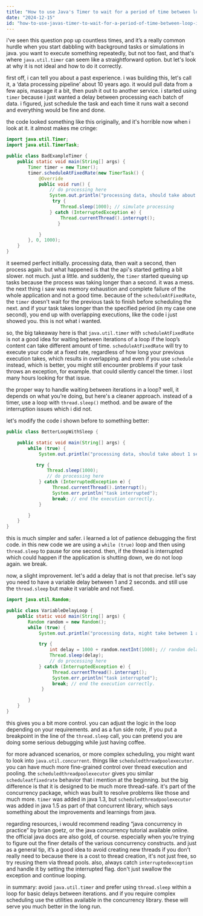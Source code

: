 ```yaml
---
title: "How to use Java's Timer to wait for a period of time between loop iterations?"
date: "2024-12-15"
id: "how-to-use-javas-timer-to-wait-for-a-period-of-time-between-loop-iterations"
---
```


i've seen this question pop up countless times, and it’s a really common hurdle when you start dabbling with background tasks or simulations in java. you want to execute something repeatedly, but not too fast, and that's where `java.util.timer` can seem like a straightforward option. but let's look at why it is not ideal and how to do it correctly.

first off, i can tell you about a past experience. i was building this, let's call it, a ‘data processing pipeline’ about 10 years ago. it would pull data from a few apis, massage it a bit, then push it out to another service. i started using `timer` because i just wanted a delay between processing each batch of data. i figured, just schedule the task and each time it runs wait a second and everything would be fine and done.

the code looked something like this originally, and it's horrible now when i look at it. it almost makes me cringe:

```java
import java.util.Timer;
import java.util.TimerTask;

public class BadExampleTimer {
    public static void main(String[] args) {
        Timer timer = new Timer();
        timer.scheduleAtFixedRate(new TimerTask() {
            @Override
            public void run() {
                // do processing here
                System.out.println("processing data, should take about 1 sec");
                 try {
                    Thread.sleep(1000); // simulate processing
                } catch (InterruptedException e) {
                    Thread.currentThread().interrupt();
                   }

            }
        }, 0, 1000);
    }
}

```

it seemed perfect initially. processing data, then wait a second, then process again. but what happened is that the api's started getting a bit slower. not much. just a little. and suddenly, the `timer` started queuing up tasks because the process was taking longer than a second. it was a mess. the next thing i saw was memory exhaustion and complete failure of the whole application and not a good time. because of the `scheduleAtFixedRate`, the `timer` doesn't wait for the previous task to finish before scheduling the next. and if your task takes longer than the specified period (in my case one second), you end up with overlapping executions, like the code i just showed you. this is not what i wanted.

so, the big takeaway here is that `java.util.timer` with `scheduleAtFixedRate` is not a good idea for waiting between iterations of a loop if the loop’s content can take different amount of time. `scheduleAtFixedRate` will try to execute your code at a fixed rate, regardless of how long your previous execution takes, which results in overlapping. and even if you use `schedule` instead, which is better, you might still encounter problems if your task throws an exception, for example. that could silently cancel the timer. i lost many hours looking for that issue.

the proper way to handle waiting between iterations in a loop? well, it depends on what you’re doing, but here's a cleaner approach. instead of a timer, use a loop with `thread.sleep()` method. and be aware of the interruption issues which i did not.

let's modify the code i shown before to something better:

```java
public class BetterLoopWithSleep {

    public static void main(String[] args) {
        while (true) {
            System.out.println("processing data, should take about 1 sec");

           try {
               Thread.sleep(1000);
               // do processing here
            } catch (InterruptedException e) {
                 Thread.currentThread().interrupt();
                 System.err.println("task interrupted");
                 break; // end the execution correctly.
            }

        }
    }
}

```

this is much simpler and safer. i learned a lot of patience debugging the first code. in this new code we are using a `while (true)` loop and then using `thread.sleep` to pause for one second. then, if the thread is interrupted which could happen if the application is shutting down, we do not loop again. we break.

now, a slight improvement. let's add a delay that is not that precise. let's say you need to have a variable delay between 1 and 2 seconds. and still use the `thread.sleep` but make it variable and not fixed.

```java
import java.util.Random;

public class VariableDelayLoop {
    public static void main(String[] args) {
        Random random = new Random();
        while (true) {
            System.out.println("processing data, might take between 1 and 2 seconds");

            try {
                int delay = 1000 + random.nextInt(1000); // random delay between 1000 and 2000
                Thread.sleep(delay);
                // do processing here
            } catch (InterruptedException e) {
                 Thread.currentThread().interrupt();
                 System.err.println("task interrupted");
                 break; // end the execution correctly.
             }

        }
    }
}
```

this gives you a bit more control. you can adjust the logic in the loop depending on your requirements. and as a fun side note, if you put a breakpoint in the line of the `thread.sleep` call, you can pretend you are doing some serious debugging while just having coffee.

for more advanced scenarios, or more complex scheduling, you might want to look into `java.util.concurrent`. things like `scheduledthreadpoolexecutor`. you can have much more fine-grained control over thread execution and pooling. the `scheduledthreadpoolexecutor` gives you similar `scheduleatfixedrate` behavior that i mention at the beginning. but the big difference is that it is designed to be much more thread-safe. it's part of the concurrency package, which was built to resolve problems like those and much more. `timer` was added in java 1.3, but `scheduledthreadpoolexecutor` was added in java 1.5 as part of that concurrent library, which says something about the improvements and learnings from java.

regarding resources, i would recommend reading “java concurrency in practice” by brian goetz, or the java concurrency tutorial available online. the official java docs are also gold, of course. especially when you’re trying to figure out the finer details of the various concurrency constructs. and just as a general tip, it’s a good idea to avoid creating new threads if you don't really need to because there is a cost to thread creation, it's not just free, so try reusing them via thread pools. also, always catch `interruptedexception` and handle it by setting the interrupted flag. don't just swallow the exception and continue looping.

in summary: avoid `java.util.timer` and prefer using `thread.sleep` within a loop for basic delays between iterations. and if you require complex scheduling use the utilities available in the concurrency library. these will serve you much better in the long run.
